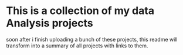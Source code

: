 # This is a collection of my data Analysis projects
soon after i finish uploading a bunch of these projects, this readme will transform into a summary of all projects with links to them.
